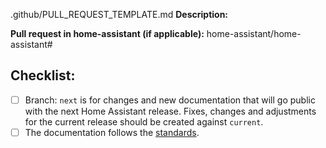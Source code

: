 .github/PULL_REQUEST_TEMPLATE.md
**Description:**


**Pull request in home-assistant (if applicable):** home-assistant/home-assistant#<home-assistant PR number goes here>

## Checklist:

- [ ] Branch: `next` is for changes and new documentation that will go public with the next Home Assistant release. Fixes, changes and adjustments for the current release should be created against `current`.
- [ ] The documentation follows the [standards][standards].

[standards]: https://developers.home-assistant.io/docs/documentation_standards.html
